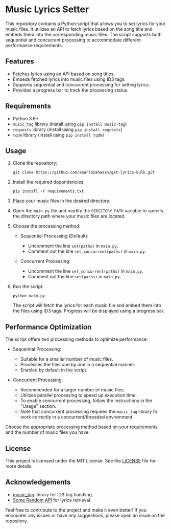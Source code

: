 # Music Lyrics Setter

This repository contains a Python script that allows you to set lyrics for your music files. It utilizes an API to fetch lyrics based on the song title and embeds them into the corresponding music files. The script supports both sequential and concurrent processing to accommodate different performance requirements.

## Features

- Fetches lyrics using an API based on song titles.
- Embeds fetched lyrics into music files using ID3 tags.
- Supports sequential and concurrent processing for setting lyrics.
- Provides a progress bar to track the processing status.

## Requirements

- Python 3.6+
- `music_tag` library (install using `pip install music-tag`)
- `requests` library (install using `pip install requests`)
- `tqdm` library (install using `pip install tqdm`)

## Usage

1. Clone the repository:

   ```
   git clone https://github.com/smurtazahasan/get-lyrics-bulk.git
   ```

2. Install the required dependencies:

   ```
   pip install -r requirements.txt
   ```

3. Place your music files in the desired directory.

4. Open the `main.py` file and modify the `DIRECTORY_PATH` variable to specify the directory path where your music files are located.

5. Choose the processing method:

   - Sequential Processing (Default):
     - Uncomment the line `set(paths)` in `main.py`.
     - Comment out the line `set_concurrent(paths)` in `main.py`.
   
   - Concurrent Processing:
     - Uncomment the line `set_concurrent(paths)` in `main.py`.
     - Comment out the line `set(paths)` in `main.py`.

6. Run the script:

   ```
   python main.py
   ```

   The script will fetch the lyrics for each music file and embed them into the files using ID3 tags. Progress will be displayed using a progress bar.

## Performance Optimization

The script offers two processing methods to optimize performance:

- Sequential Processing:
  - Suitable for a smaller number of music files.
  - Processes the files one by one in a sequential manner.
  - Enabled by default in the script.

- Concurrent Processing:
  - Recommended for a larger number of music files.
  - Utilizes parallel processing to speed up execution time.
  - To enable concurrent processing, follow the instructions in the "Usage" section.
  - Note that concurrent processing requires the `music_tag` library to work correctly in a concurrent/threaded environment.

Choose the appropriate processing method based on your requirements and the number of music files you have.

## License

This project is licensed under the MIT License. See the [LICENSE](LICENSE) file for more details.

## Acknowledgements

- [music_tag](https://github.com/python-music-tag/python-music-tag) library for ID3 tag handling.
- [Some Random API](https://github.com/SamuelTavares2020/some-random-api) for lyrics retrieval.

Feel free to contribute to the project and make it even better! If you encounter any issues or have any suggestions, please open an issue on the repository.
